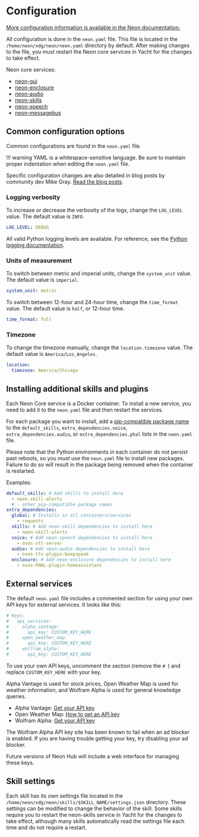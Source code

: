 # Configuration

[More configuration information is available in the Neon documentation.](https://neongeckocom.github.io/neon-docs/quick_reference/configuration/)

All configuration is done in the `neon.yaml` file. This file is located in the `/home/neon/xdg/neon/neon.yaml` directory by default. After making changes to the file, you must restart the Neon core services in Yacht for the changes to take effect.

Neon core services:

- [neon-gui](https://github.com/NeonGeckoCom/neon_gui)
- [neon-enclosure](https://github.com/NeonGeckoCom/neon_enclosure)
- [neon-audio](https://github.com/NeonGeckoCom/neon_audio)
- [neon-skills](https://github.com/NeonGeckoCom/neoncore)
- [neon-speech](https://github.com/NeonGeckoCom/neon_speech)
- [neon-messagebus](https://github.com/NeonGeckoCom/neon_messagebus)

## Common configuration options

Common configurations are found in the `neon.yaml` file.

!!! warning
    YAML is a whitespace-sensitive language. Be sure to maintain proper indentation when editing the `neon.yaml` file.

Specific configuration changes are also detailed in blog posts by community dev Mike Gray. [Read the blog posts](https://blog.graywind.org/tags/neon/).

### Logging verbosity

To increase or decrease the verbosity of the logs, change the `LOG_LEVEL` value. The default value is `INFO`.

```yaml
LOG_LEVEL: DEBUG
```

All valid Python logging levels are available. For reference, see the [Python logging documentation](https://docs.python.org/3/library/logging.html#logging-levels).

### Units of measurement

To switch between metric and imperial units, change the `system_unit` value. The default value is `imperial`.

```yaml
system_unit: metric
```

To switch between 12-hour and 24-hour time, change the `time_format` value. The default value is `half`, or 12-hour time.

```yaml
time_format: full
```

### Timezone

To change the timezone manually, change the `location.timezone` value. The default value is `America/Los_Angeles`.

```yaml
location:
  timezone: America/Chicago
```

## Installing additional skills and plugins

Each Neon Core service is a Docker container. To install a new service, you need to add it to the `neon.yaml` file and then restart the services.

For each package you want to install, add a [pip-compatible package name](https://pip.pypa.io/en/stable/reference/requirements-file-format/) to the `default_skills`, `extra_dependencies.voice`, `extra_dependencies.audio`, or `extra_dependencies.phal` lists in the `neon.yaml` file.

Please note that the Python environments in each container do not persist past reboots, so you _must_ use the `neon.yaml` file to install new packages. Failure to do so will result in the package being removed when the container is restarted.

Examples:

```yaml
default_skills: # Add skills to install here
  - neon-skill-alerts
  # - other pip-compatible package names
extra_dependencies:
  global: # Installs in all containers/services
    - requests
  skills: # Add neon-skill dependencies to install here
    - neon-skill-alerts
  voice: # Add neon-speech dependencies to install here
    - ovos-stt-server
  audio: # Add neon-audio dependencies to install here
    - ovos-tts-plugin-beepspeak
  enclosure: # Add neon-enclosure dependencies to install here
    - ovos-PHAL-plugin-homeassistant
```

## External services

The default `neon.yaml` file includes a commented section for using your own API keys for external services. It looks like this:

```yaml
# keys:
#   api_services:
#     alpha_vantage:
#       api_key: CUSTOM_KEY_HERE
#     open_weather_map:
#       api_key: CUSTOM_KEY_HERE
#     wolfram_alpha:
#       api_key: CUSTOM_KEY_HERE
```

To use your own API keys, uncomment the section (remove the `# `) and replace `CUSTOM_KEY_HERE` with your key.

Alpha Vantage is used for stock prices, Open Weather Map is used for weather information, and Wolfram Alpha is used for general knowledge queries.

- Alpha Vantage: [Get your API key](https://www.alphavantage.co/support/#api-key)
- Open Weather Map: [How to get an API key](https://home.openweathermap.org/appid)
- Wolfram Alpha: [Get your API key](https://products.wolframalpha.com/api/)

The Wolfram Alpha API key site has been known to fail when an ad blocker is enabled. If you are having trouble getting your key, try disabling your ad blocker.

Future versions of Neon Hub will include a web interface for managing these keys.

## Skill settings

Each skill has its own settings file located in the `/home/neon/xdg/neon/skills/$SKILL_NAME/settings.json` directory. These settings can be modified to change the behavior of the skill. Some skills require you to restart the neon-skills service in Yacht for the changes to take effect, although many skills automatically read the settings file each time and do not require a restart.
